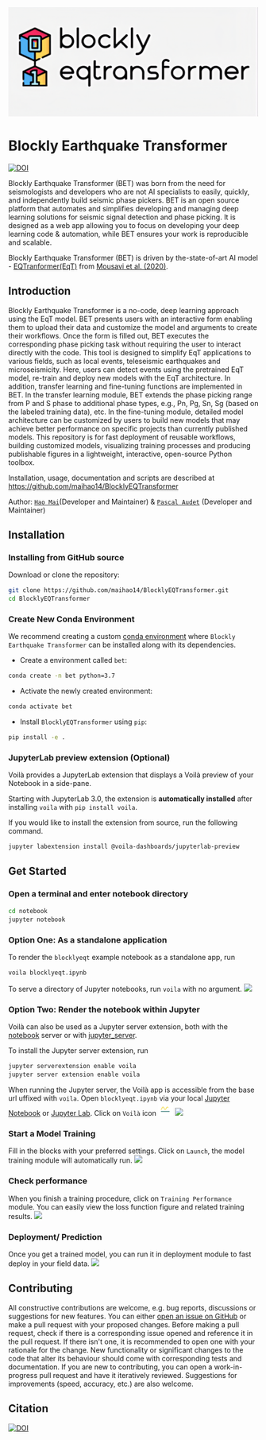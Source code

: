 ![](./docs/Images/logo_large.png)

# Blockly Earthquake Transformer
[![DOI](https://zenodo.org/badge/DOI/10.5281/zenodo.7112235.svg)](https://doi.org/10.5281/zenodo.7112235)

Blockly Earthquake Transformer (BET) was born from the need for seismologists and developers who are not AI specialists to easily, quickly, and independently build seismic phase pickers. BET is an open source platform that automates and simplifies developing and managing deep learning solutions for seismic signal detection and phase picking. It is designed as a web app allowing you to focus on developing your deep learning code & automation, while BET ensures your work is reproducible and scalable.

Blockly Earthquake Transformer (BET) is driven by the-state-of-art AI model - [EQTranformer(EqT)](https://github.com/smousavi05/EQTransformer) from [Mousavi et al. (2020)](https://www.nature.com/articles/s41467-020-17591-w.epdf?sharing_token=IiqAaF4NxwhUWGQLLLyTw9RgN0jAjWel9jnR3ZoTv0Nn-FaUKb3nu4lFkVXeZX_BCz5eMr5DkfCxQ3XASbeWwldzdU9oZF3d2MMG4cz6GWhVklzzzlL0QeMcf9kJJxA8wJAFfFCmtdlpQklDmGG7qRVjJxlCK-nusJjMFWE2oEk%3D).
## Introduction
Blockly Earthquake Transformer is a no-code, deep learning approach using the EqT model. BET presents users with an interactive form enabling them to upload their data and customize the model and arguments to create their workflows. Once the form is filled out, BET executes the corresponding phase picking task without requiring the user to interact directly with the code. This tool is designed to simplify EqT applications to various fields, such as local events, teleseismic earthquakes and microseismicity. Here, users can detect events using the pretrained EqT model, re-train and deploy new models with the EqT architecture. In addition, transfer learning and fine-tuning functions are implemented in BET. In the transfer learning module, BET extends the phase picking range from P and S phase to additional phase types, e.g., Pn, Pg, Sn, Sg (based on the labeled training data), etc. In the fine-tuning module, detailed model architecture can be customized by users to build new models that may achieve better performance on specific projects than currently published models. This repository is for fast deployment of reusable workflows, building customized models, visualizing training processes and producing publishable figures in a lightweight, interactive, open-source Python toolbox.

Installation, usage, documentation and scripts are described at
 https://github.com/maihao14/BlocklyEQTransformer

Author: [`Hao Mai`](https://www.uogeophysics.com/authors/mai/)(Developer and Maintainer)
 & [`Pascal Audet`](https://www.uogeophysics.com/authors/admin/) (Developer and Maintainer)

## Installation

### Installing from GitHub source

Download or clone the repository:
```bash
git clone https://github.com/maihao14/BlocklyEQTransformer.git
cd BlocklyEQTransformer
```

### Create New Conda Environment

We recommend creating a custom
[conda environment](https://conda.io/docs/user-guide/tasks/manage-environments.html)
where `Blockly Earthquake Transformer` can be installed along with its dependencies.

- Create a environment called `bet`:

```bash
conda create -n bet python=3.7
```

- Activate the newly created environment:

```bash
conda activate bet
```


- Install `BlocklyEQTransformer` using `pip`:

```bash
pip install -e .
```

### JupyterLab preview extension (Optional)

Voilà provides a JupyterLab extension that displays a Voilà preview of your Notebook in a side-pane.

Starting with JupyterLab 3.0, the extension is **automatically installed** after installing `voila`
with `pip install voila`.

If you would like to install the extension from source, run the following command.

```
jupyter labextension install @voila-dashboards/jupyterlab-preview
```

## Get Started
### Open a terminal and enter notebook directory
```bash
cd notebook
jupyter notebook
```

### Option One: As a standalone application

To render the `blocklyeqt` example notebook as a standalone app, run
```bash
voila blocklyeqt.ipynb
```
To serve a directory of Jupyter notebooks, run `voila` with no argument.
![](./docs/Images/voila_start.gif)

### Option Two: Render the notebook within Jupyter
Voilà can also be used as a Jupyter server extension, both with the
[notebook](https://github.com/jupyter/notebook) server or with
[jupyter_server](https://github.com/jupyter/jupyter_server).

To install the Jupyter server extension, run

```bash
jupyter serverextension enable voila
jupyter server extension enable voila
```

When running the Jupyter server, the Voilà app is accessible from the base url uffixed with `voila`. Open `blocklyeqt.ipynb` via your local [Jupyter Notebook](https://jupyter.org/) or [Jupyter Lab]((https://jupyter.org/)). Click on `Voilà` icon [<img src="./docs/Images/jupytericon.png" width="30"/>](jupytericon.png)
![](./docs/Images/jupyter_start.gif)

### Start a Model Training
Fill in the blocks with your preferred settings. Click on `Launch`, the model training module will automatically run.
![](./docs/Images/train.gif)


### Check performance
When you finish a training procedure, click on `Training Performance` module. You can easily view the loss function figure and related training results. ![](./docs/Images/performance.gif)

### Deployment/ Prediction
Once you get a trained model, you can run it in deployment module to fast deploy in your field data.
![](./docs/Images/predict.gif)

## Contributing

All constructive contributions are welcome, e.g. bug reports, discussions or suggestions for new features. You can either [open an issue on GitHub](https://github.com/maihao14/BlocklyEQTransformer/issues) or make a pull request with your proposed changes. Before making a pull request, check if there is a corresponding issue opened and reference it in the pull request. If there isn't one, it is recommended to open one with your rationale for the change. New functionality or significant changes to the code that alter its behaviour should come with corresponding tests and documentation. If you are new to contributing, you can open a work-in-progress pull request and have it iteratively reviewed. Suggestions for improvements (speed, accuracy, etc.) are also welcome.

## Citation
[![DOI](https://zenodo.org/badge/DOI/10.5281/zenodo.7112235.svg)](https://doi.org/10.5281/zenodo.7112235)
